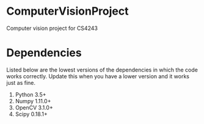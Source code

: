 # ComputerVisionProject
Computer vision project for CS4243

# Dependencies
Listed below are the lowest versions of the dependencies in which the code works correctly. Update this when you have a lower version and it works just as fine.
1. Python 3.5+
2. Numpy 1.11.0+
3. OpenCV 3.1.0+
4. Scipy 0.18.1+
